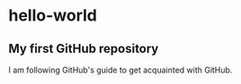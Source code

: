 # hello-world
## My first GitHub repository
I am following GitHub's guide to get acquainted with GitHub.
